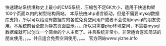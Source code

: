 快速建站系统堪称史上最小的CMS系统，压缩包不足6K大小，适用于快速构架100个页面以内的树型结构网站。
本系统由php语言驱动，但是不需要mysql数据库支持，所以可以给没有数据库的各位免费空间用户或者不会使用mysql的朋友使用。本系统前台全部为静态页面显示。。。所以只需要php环境空间，不需要mysql数据库就可以创立一个简单的个人主页了。并且系统非常小，非常适合喜欢简洁的朋友使用。。。。并且适合免费空间使用。。。。
官方网站www.yizhe.info